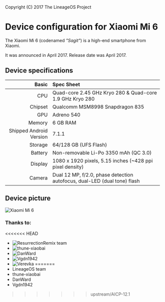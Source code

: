 Copyright (C) 2017 The LineageOS Project

Device configuration for Xiaomi Mi 6
=========================================

The Xiaomi Mi 6 (codenamed _"Sagit"_) is a high-end smartphone from Xiaomi.

It was announced in April 2017. Release date was April 2017.

## Device specifications

Basic   | Spec Sheet
-------:|:-------------------------
CPU     | Quad-core 2.45 GHz Kryo 280 & Quad-core 1.9 GHz Kryo 280
Chipset | Qualcomm MSM8998 Snapdragon 835
GPU     | Adreno 540
Memory  | 6 GB RAM
Shipped Android Version | 7.1.1
Storage | 64/128 GB (UFS Flash)
Battery | Non-removable Li-Po 3350 mAh (QC 3.0)
Display | 1080 x 1920 pixels, 5.15 inches (~428 ppi pixel density)
Camera  | Dual 12 MP, f/2.0, phase detection autofocus, dual-LED (dual tone) flash

## Device picture

![Xiaomi Mi 6](http://i8.mifile.cn/a1/pms_1492571518.47778002!560x560.jpg "Xiaomi Mi 6 in black")

### Thanks to:
<<<<<<< HEAD
 * ![ResurrectionRemix team](https://github.com/ResurrectionRemix)
 * ![thune-xiaobai](https://github.com/thune-xiaobai/)
 * ![DanWard](https://github.com/DanWard/)
 * ![Vgdn1942](https://github.com/Vgdn1942/)
 * ![Verevka](https://github.com/Verevka/)
=======
 * LineageOS team
 * thune-xiaobai
 * DanWard
 * Vgdn1942
>>>>>>> upstream/AICP-12.1


